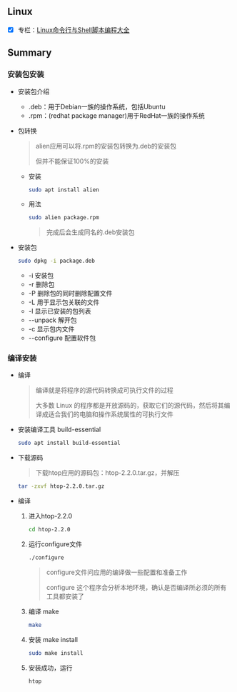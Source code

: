 ## Linux 

- [x] 专栏：[Linux命令行与Shell脚本编程大全](http://www.imooc.com/read/39)



## Summary

### 安装包安装

- 安装包介绍

  - .deb：用于Debian一族的操作系统，包括Ubuntu
  - .rpm：(redhat package manager)用于RedHat一族的操作系统

- 包转换

  > alien应用可以将.rpm的安装包转换为.deb的安装包
  >
  > 但并不能保证100%的安装

  - 安装

    ```bash
    sudo apt install alien
    ```

  - 用法

    ```bash
    sudo alien package.rpm
    ```

    > 完成后会生成同名的.deb安装包

- 安装包

  ```bash
  sudo dpkg -i package.deb
  ```

  - -i 安装包
  - -r 删除包
  - -P 删除包的同时删除配置文件
  - -L 用于显示包关联的文件
  - -l 显示已安装的包列表
  - --unpack 解开包
  - -c 显示包内文件
  - --configure 配置软件包

### 编译安装

- 编译

  > 编译就是将程序的源代码转换成可执行文件的过程
  >
  > 大多数 Linux 的程序都是开放源码的，获取它们的源代码，然后将其编译成适合我们的电脑和操作系统属性的可执行文件

- 安装编译工具 build-essential

  ```bash
  sudo apt install build-essential
  ```

- 下载源码

  > 下载htop应用的源码包：htop-2.2.0.tar.gz，并解压

  ```bash
  tar -zxvf htop-2.2.0.tar.gz
  ```

- 编译

  1. 进入htop-2.2.0

     ```bash
     cd htop-2.2.0
     ```

  2. 运行configure文件

     ```bash
     ./configure
     ```

     > configure文件问应用的编译做一些配置和准备工作
     >
     > configure 这个程序会分析本地环境，确认是否编译所必须的所有工具都安装了

  3. 编译 make

     ```bash
     make
     ```

  4. 安装 make install

     ```bash
     sudo make install
     ```

  5. 安装成功，运行

     ```bash
     htop
     ```

     
